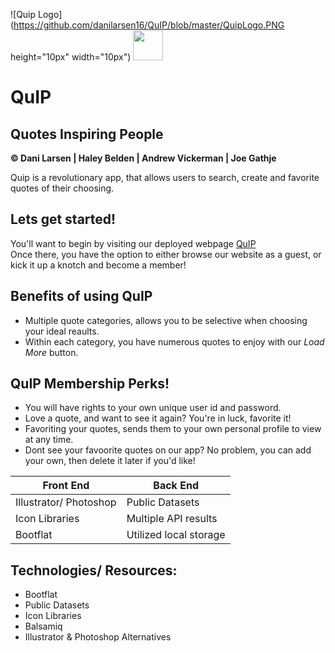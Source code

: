 ![Quip Logo](https://github.com/danilarsen16/QuIP/blob/master/QuipLogo.PNG height="10px" width="10px")
<img src="https://github.com/danilarsen16/QuIP/blob/master/QuipLogo.PNG" width="48">


# QuIP  
## Quotes Inspiring People  
**&copy; Dani Larsen | Haley Belden | Andrew Vickerman | Joe Gathje**


Quip is a revolutionary app, that allows users to search, create and favorite quotes of their choosing.  
  
## Lets get started!  
You'll want to begin by visiting our deployed webpage [QuIP](https://fast-cliffs-70605.herokuapp.com/home.html)  
Once there, you have the option to either browse our website as a guest, or kick it up a knotch and become a member! 

## Benefits of using QuIP  
* Multiple quote categories, allows you to be selective when choosing your ideal reaults.
* Within each category, you have numerous quotes to enjoy with our *Load More* button.


## QuIP Membership Perks!
* You will have rights to your own unique user id and password.
* Love a quote, and want to see it again? You're in luck, favorite it!
* Favoriting your quotes, sends them to your own personal profile to view at any time.
* Dont see your favoorite quotes on our app? No problem, you can add your own, then delete it later if you'd like!  
  
    
Front End | Back End
------------ | -------------
Illustrator/ Photoshop | Public Datasets
Icon Libraries | Multiple API results
Bootflat | Utilized local storage

## Technologies/ Resources:
* Bootflat
* Public Datasets
* Icon Libraries
* Balsamiq
* Illustrator & Photoshop Alternatives
